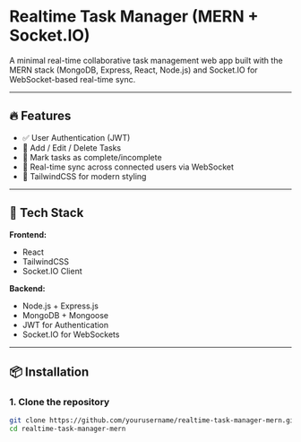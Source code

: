 # Realtime Task Manager (MERN + Socket.IO)

A minimal real-time collaborative task management web app built with the MERN stack (MongoDB, Express, React, Node.js) and Socket.IO for WebSocket-based real-time sync.

---

## 🔥 Features

- ✅ User Authentication (JWT)
- 📝 Add / Edit / Delete Tasks
- 🔄 Mark tasks as complete/incomplete
- 📡 Real-time sync across connected users via WebSocket
- 🎨 TailwindCSS for modern styling

---

## 🧱 Tech Stack

**Frontend:**
- React
- TailwindCSS
- Socket.IO Client

**Backend:**
- Node.js + Express.js
- MongoDB + Mongoose
- JWT for Authentication
- Socket.IO for WebSockets

---

## 📦 Installation

### 1. Clone the repository

```bash
git clone https://github.com/yourusername/realtime-task-manager-mern.git
cd realtime-task-manager-mern
